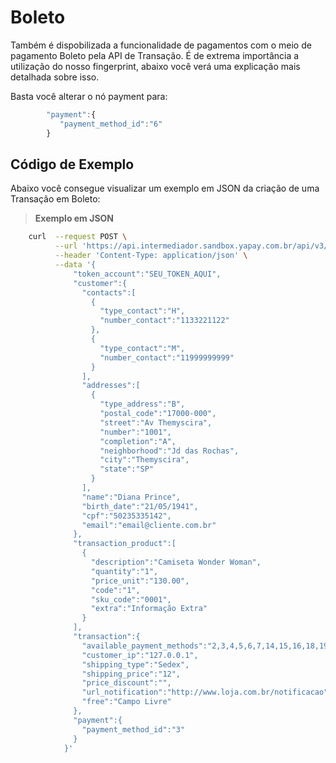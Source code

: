 # Boleto

Também é dispobilizada a funcionalidade de pagamentos com o meio de pagamento Boleto pela API de Transação. É de extrema importância a utilização do nosso fingerprint, abaixo você verá uma explicação mais detalhada sobre isso.

Basta você alterar o nó payment para:

```javascript
	    "payment":{  
	       "payment_method_id":"6"
	    }
```	    


## Código de Exemplo

Abaixo você consegue visualizar um exemplo em JSON da criação de uma Transação em Boleto:


> **Exemplo em JSON**

```bash
    curl  --request POST \
          --url 'https://api.intermediador.sandbox.yapay.com.br/api/v3/transactions/payment' \
          --header 'Content-Type: application/json' \
          --data '{  
              "token_account":"SEU_TOKEN_AQUI",
              "customer":{  
                "contacts":[  
                  {  
                    "type_contact":"H",
                    "number_contact":"1133221122"
                  },
                  {  
                    "type_contact":"M",
                    "number_contact":"11999999999"
                  }
                ],
                "addresses":[  
                  {  
                    "type_address":"B",
                    "postal_code":"17000-000",
                    "street":"Av Themyscira",
                    "number":"1001",
                    "completion":"A",
                    "neighborhood":"Jd das Rochas",
                    "city":"Themyscira",
                    "state":"SP"
                  }
                ],
                "name":"Diana Prince",
                "birth_date":"21/05/1941",
                "cpf":"50235335142",
                "email":"email@cliente.com.br"
              },
              "transaction_product":[  
                {  
                  "description":"Camiseta Wonder Woman",
                  "quantity":"1",
                  "price_unit":"130.00",
                  "code":"1",
                  "sku_code":"0001",
                  "extra":"Informação Extra"
                }
              ],
              "transaction":{  
                "available_payment_methods":"2,3,4,5,6,7,14,15,16,18,19,21,22,23",
                "customer_ip":"127.0.0.1",
                "shipping_type":"Sedex",
                "shipping_price":"12",
                "price_discount":"",
                "url_notification":"http://www.loja.com.br/notificacao",
                "free":"Campo Livre"
              },
              "payment":{  
                "payment_method_id":"3"
              }
            }'

```


